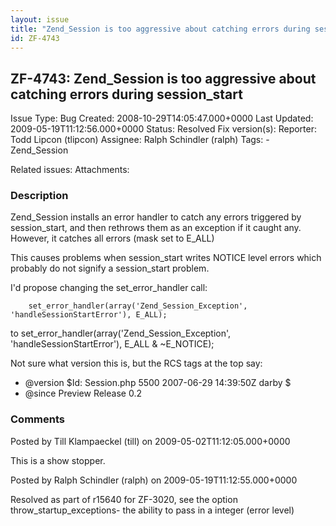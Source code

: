 ```yaml
---
layout: issue
title: "Zend_Session is too aggressive about catching errors during session_start"
id: ZF-4743
---
```


ZF-4743: Zend\_Session is too aggressive about catching errors during session\_start
------------------------------------------------------------------------------------

 Issue Type: Bug Created: 2008-10-29T14:05:47.000+0000 Last Updated: 2009-05-19T11:12:56.000+0000 Status: Resolved Fix version(s): 
 Reporter:  Todd Lipcon (tlipcon)  Assignee:  Ralph Schindler (ralph)  Tags: - Zend\_Session
 
 Related issues: 
 Attachments: 
### Description

Zend\_Session installs an error handler to catch any errors triggered by session\_start, and then rethrows them as an exception if it caught any. However, it catches all errors (mask set to E\_ALL)

This causes problems when session\_start writes NOTICE level errors which probably do not signify a session\_start problem.

I'd propose changing the set\_error\_handler call:

 
        set_error_handler(array('Zend_Session_Exception', 'handleSessionStartError'), E_ALL);


to set\_error\_handler(array('Zend\_Session\_Exception', 'handleSessionStartError'), E\_ALL & ~E\_NOTICE);

Not sure what version this is, but the RCS tags at the top say:

- @version $Id: Session.php 5500 2007-06-29 14:39:50Z darby $
- @since Preview Release 0.2
 


 

### Comments

Posted by Till Klampaeckel (till) on 2009-05-02T11:12:05.000+0000

This is a show stopper.

 

 

Posted by Ralph Schindler (ralph) on 2009-05-19T11:12:55.000+0000

Resolved as part of r15640 for ZF-3020, see the option throw\_startup\_exceptions- the ability to pass in a integer (error level)

 

 